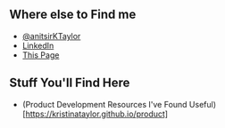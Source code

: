 ## Where else to Find me

- [@anitsirKTaylor](https://twitter.com/anitsirktaylor)
- [LinkedIn](https://www.linkedin.com/in/kristina-taylor/)
- [This Page](https://kristinataylor.github.io/)

## Stuff You'll Find Here
- (Product Development Resources I've Found Useful)[https://kristinataylor.github.io/product]
